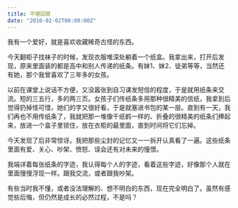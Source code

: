 ```yaml
---
title: 不堪回首
date: "2010-02-02T00:00:00Z"
---
```


我有一个爱好，就是喜欢收藏稀奇古怪的东西。

今天翻柜子找袜子的时候，发现衣服堆深处躺着一个纸盒。我拿出来，打开后发现，原来里面装的都是高中和别人传递的纸条。有妹1、妹2、徒弟等等，当然还有她，那个我曾喜欢了三年多的女孩。

以前在课堂上说话不方便，又没嚣张到自习课发短信的程度，于是就用纸条来交流。短的三五行，多的两三页。女孩子们传纸条多用那种很精美的信纸，我拿到后觉得扔掉怪可惜，她们的字又很好看，于是就塞进书包的某一层。直到有一天，我们再也不用传纸条了，我就把那一堆像千纸鹤一样的、折叠的很精美的纸条们捧起来，放进一个盒子里锁住，放在衣柜的最里面，直到时间将它们忘掉。

今天发现了后非常惊讶。我把那些尘封的记忆又一一拆开认真看了一遍。这些纸条里面有爱、关心、吵架、愤怒、误会还有对未来的憧憬。

我端详着每张纸条的字迹，我认得每个人的字迹，看着这些字迹，好像那个人就在里面慢慢浮现一样。跟我交流，或者跟我吵架。

有些当时我不懂，或者没法理解的、想不明白的东西，现在完全明白了。虽然有感觉些后悔，但仍然是成长的必然过程，不是吗？